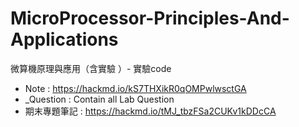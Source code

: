 ﻿# MicroProcessor-Principles-And-Applications
微算機原理與應用（含實驗 ）- 實驗code
  * Note : https://hackmd.io/kS7THXikR0qOMPwlwsctGA
  * _Question : Contain all Lab Question
  * 期末專題筆記 : https://hackmd.io/tMJ_tbzFSa2CUKv1kDDcCA
